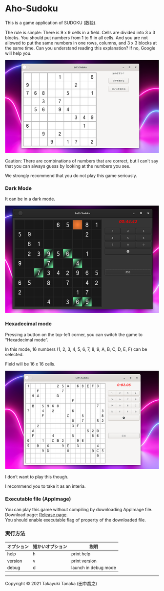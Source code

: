 Aho-Sudoku
====================================================================================================
This is a game application of SUDOKU (数独).

The rule is simple: There is 9 x 9 cells in a field.
Cells are divided into 3 x 3 blocks.
You should put numbers from 1 to 9 in all cells.
And you are not allowed to put the same numbers in one rows, columns, and 3 x 3 blocks at the same
time.
Can you understand reading this explanation?
If no, Google will help you.

![Image](screenshot-1.png)

Caution: There are combinations of numbers that are correct, but I can't say that you can always
guess by looking at the numbers you see.

We strongly recommend that you do not play this game seriously. 

### Dark Mode

It can be in a dark mode.

![Image](screenshot-4.png)

### Hexadecimal mode
Pressing a button on the top-left corner, you can switch the game to “Hexadecimal mode”.

In this mode, 16 numbers (1, 2, 3, 4, 5, 6, 7, 8, 9, A, B, C, D, E, F) can be selected.

Field will be 16 x 16 cells.

![Image](screenshot-3.png)

I don’t want to play this though.

I recommend you to take it as an interia.

### Executable file (AppImage)

You can play this game without compiling by downloading AppImage file.  
Download page: [Release page](https://github.com/aharotias2/aho-sudoku/releases).  
You should enable executable flag of property of the downloaded file.

### 実行方法

| オプション | 短かいオプション | 説明                 |
|------------|------------------|----------------------|
| help       | h                | print help           |
| version    | v                | print version        |
| debug      | d                | launch in debug mode |

***

Copyright © 2021 Takayuki Tanaka (田中喬之)
